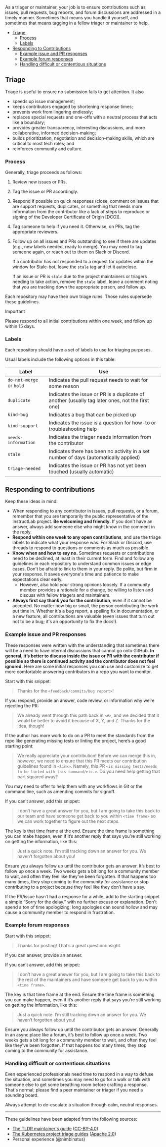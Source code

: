 As a triager or maintainer, your job is to ensure contributions such as issues, pull requests, bug reports, and forum
discussions are addressed in a timely manner. Sometimes that means you handle it yourself, and sometimes that means
tagging in a fellow triager or maintainer to help.

- [Triage](#triage)
  - [Process](#process)
  - [Labels](#labels)
- [Responding to Contributions](#responding-to-contributions)
  - [Example issue and PR responses](#example-issue-and-pr-responses)
  - [Example forum responses](#example-forum-responses)
  - [Handling difficult or contentious situations](#handling-difficult-or-contentious-situations)

## Triage

Triage is useful to ensure no submission fails to get attention. It also

- speeds up issue management;
- keeps contributors engaged by shortening response times;
- prevents work from lingering endlessly;
- replaces special requests and one-offs with a neutral process that acts like a boundary;
- provides greater transparency, interesting discussions, and more collaborative, informed decision-making;
- builds prioritization, negotiation and decision-making skills, which are critical to most tech roles; and
- reinforces community and culture.

### Process

Generally, triage proceeds as follows:

1. Review new issues or PRs.
2. Tag the issue or PR accordingly.
3. Respond if possible on quick responses (close, comment on issues that are support requests, duplicates, or something
that needs more information from the contributor like a lack of steps to reproduce or signing of the Developer
Certificate of Origin [DCO]).
4. Tag someone to help if you need it. Otherwise, on PRs, tag the appropriate reviewers.
5. Follow up on all issues and PRs outstanding to see if there are updates (e.g., new labels needed, ready to merge).
You may need to tag someone again, or reach out to them on Slack or Discord.

    If a contributor has not responded to a request for updates within the window for Stale-bot, leave the `stale` tag
and let it autoclose.

    If an issue or PR is `stale` due to the project maintainers or triagers needing to take action, remove the `stale`
label, leave a comment noting that you are tracking down the appropriate person, and follow up.

Each repository may have their own triage rules. Those rules supersede these guidelines.

> [!IMPORTANT]
> Please respond to all initial contributions within one week, and follow up within 15 days.

### Labels

Each repository should have a set of labels to use for triaging purposes.

Usual labels include the following options in this table:

Label | Use
--|--
`do-not-merge` or `hold` | Indicates the pull request needs to wait for some reason
`duplicate` | Indicates the issue or PR is a duplicate of another (usually tag later ones, not the first one)
`kind-bug` | Indicates a bug that can be picked up
`kind-support` | Indicates the issue is a question for how-to or troubleshooting help
`needs-information` | Indicates the triager needs information from the contributor
`stale` | Indicates there has been no activity in a set number of days (automatically applied)
`triage-needed` | Indicates the issue or PR has not yet been touched (usually automatic)

## Responding to contributions

Keep these ideas in mind:

- When responding to any contributor in issues, pull requests, or a forum, remember that you are temporarily the public
representative of the InstructLab project. **Be welcoming and friendly.** If you don't have an answer, always add
someone else who might know in the comment in the reply.
- **Respond within one week to any open contributions**, and use the triage labels to indicate what your response was.
For Slack or Discord, use threads to respond to questions or comments as much as possible.
- **Know when and how to say no.** Sometimes requests or contributions need to be declined, at least in their current
form. Find and follow any guidelines in each repository to understand common issues or edge cases. Don't be afraid to
link to them in your reply. Be polite, but firm in your response. It saves everyone's time and patience to make
expectations clear early.
  - However, also hold your strong opinions loosely. If a community member provides a rationale for a change, be
  willing to listen and discuss with fellow triagers and maintainers.
- **Always first say thank you for the contribution**, even if it cannot be accepted. No matter how big or small, the
person contributing the work put time in. Whether it's a bug report, a spelling fix in documentation, or a new feature,
all contributions are valuable (even issues that turn out not to be a bug; it's an opportunity to fix the docs!).

### Example issue and PR responses

These responses were written with the understanding that sometimes there will be a need to have internal discussions
that cannot go onto GitHub. **In general, it’s better to discuss inside the issue or PR with the contributor if
possible so there is continued activity and the contributor does not feel ignored.** Here are some initial responses
you can use and customize to get more comfortable answering contributors in a repo you want to monitor.

Start with this snippet:

> Thanks for the `<feedback/commits/bug report>`!

If you respond, provide an answer, code review, or information why we’re rejecting the PR:

>We already went through this path back in `<#>`, and we decided that it would be better to avoid it because of X, Y,
> and Z. Thanks for the idea, though!

If the author has more work to do on a PR to meet the standards from the repo like generating missing tests or linting
the project, here’s a good starting point:

> We really appreciate your contribution! Before we can merge this in, however, we need to ensure that this PR meets
> our contribution guidelines found in `<link>`. Namely, this PR `<is missing tests/needs to be linted with this
> command/etc.>`. Do you need help getting that part squared away?

You may need to offer to help them with any workflows in Git or the command line, such as amending commits for signoff.

If you can’t answer, add this snippet:

>I don’t have a great answer for you, but I am going to take this back to our team and have someone get back to you
> within `<time frame>` so we can work together to figure out the next steps.

The key is that time frame at the end. Ensure the time frame is something you can make happen, even if it’s another
reply that says you’re still working on getting the information, like this:

> Just a quick note. I’m still tracking down an answer for you. We haven’t forgotten about you!

Ensure you always follow up until the contributor gets an answer. It’s best to follow up once a week. Two weeks gets a
bit long for a community member to wait, and often they feel like they’ve been forgotten. If that happens too many
times, they stop coming to the community for assistance or stop contributing to a project because they feel like they
don’t have a say.

If the PR/issue hasn’t had a response for a while, add to the starting snippet a simple “Sorry for the delay.” with no
further excuse or explanation. Don't spend a ton of time apologizing; long apologies can sound hollow and may cause a
community member to respond in frustration.

### Example forum responses

Start with this snippet:

> Thanks for posting! That’s a great question/insight.

If you can answer, provide an answer.

If you can’t answer, add this snippet:

> I don’t have a great answer for you, but I am going to take this back to the rest of the maintainers and have someone
> get back to you within `<time frame>`.

The key is that time frame at the end. Ensure the time frame is something you can make happen, even if it’s another
reply that says you’re still working on getting the information, like this:

>Just a quick note. I’m still tracking down an answer for you. We haven’t forgotten about you!

Ensure you always follow up until the contributor gets an answer. Generally in an async place like a forum, it’s best
to follow up once a week. Two weeks gets a bit long for a community member to wait, and often they feel like they’ve
been forgotten. If that happens too many times, they stop coming to the community for assistance.

### Handling difficult or contentious situations

Even experienced professionals need time to respond in a way to defuse the situation, and sometimes you may need to go
for a walk or talk with someone else to get some breathing room before crafting a response. That's normal; please find
a peer maintainer or triager if you need a sounding board.

Always attempt to de-escalate a situation through calm, neutral responses.

---

These guidelines have been adapted from the following sources:

- [The TLDR maintainer's guide](https://github.com/tldr-pages/tldr/blob/main/contributing-guides/maintainers-guide.md)
([CC-BY-4.0](https://creativecommons.org/licenses/by/4.0/))
- [The Kubernetes project triage guides](https://github.com/kubernetes/community/blob/master/contributors/guide/issue-triage.md)
([Apache 2.0](https://github.com/kubernetes/community/blob/master/LICENSE))
- Personal experience (@nimbinatus)